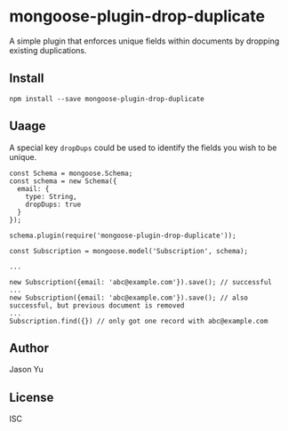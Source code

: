 # mongoose-plugin-drop-duplicate
A simple plugin that enforces unique fields within documents by dropping existing duplications.

## Install
```
npm install --save mongoose-plugin-drop-duplicate
```

## Uaage
A special key `dropDups` could be used to identify the fields you wish to be unique.

```javasceript
const Schema = mongoose.Schema;
const schema = new Schema({
  email: {
    type: String,
    dropDups: true
  }
});

schema.plugin(require('mongoose-plugin-drop-duplicate'));

const Subscription = mongoose.model('Subscription', schema);

...

new Subscription({email: 'abc@example.com'}).save(); // successful
...
new Subscription({email: 'abc@example.com'}).save(); // also successful, but previous document is removed
...
Subscription.find({}) // only got one record with abc@example.com
```

## Author
Jason Yu

## License
ISC
